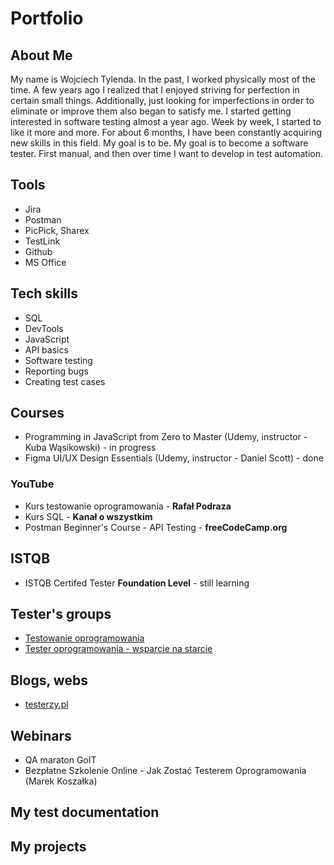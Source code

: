 # Portfolio

## About Me

My name is Wojciech Tylenda. In the past, I worked physically most of the time. A few years ago I realized that I enjoyed striving for perfection in certain small things. Additionally, just looking for imperfections in order to eliminate or improve them also began to satisfy me. I started getting interested in software testing almost a year ago. Week by week, I started to like it more and more. For about 6 months, I have been constantly acquiring new skills in this field. My goal is to be. My goal is to become a software tester. First manual, and then over time I want to develop in test automation.

## Tools

* Jira
* Postman
* PicPick, Sharex
* TestLink
* Github
* MS Office

## Tech skills
 
* SQL
* DevTools
* JavaScript
* API basics
* Software testing
* Reporting bugs
* Creating test cases

## Courses

* Programming in JavaScript from Zero to Master (Udemy,
instructor - Kuba Wąsikowski) - in progress
* Figma UI/UX Design Essentials (Udemy, instructor -
Daniel Scott) - done

### YouTube
* Kurs testowanie oprogramowania - **Rafał Podraza**
* Kurs SQL - **Kanał o wszystkim**
* Postman Beginner's Course - API Testing - **freeCodeCamp.org**

## ISTQB

* ISTQB Certifed Tester **Foundation Level** - still learning

<!-- ## Technical books read -->

## Tester's groups

* [Testowanie oprogramowania](https://www.facebook.com/groups/TestowanieOprogramowania)
* [Tester oprogramowania - wsparcie na starcie](https://www.facebook.com/groups/testeroprogramowania)

## Blogs, webs

* [testerzy.pl](https://testerzy.pl/)

## Webinars

* QA maraton GoIT
* Bezpłatne Szkolenie Online - Jak Zostać Testerem Oprogramowania (Marek Koszałka)

## My test documentation

## My projects
